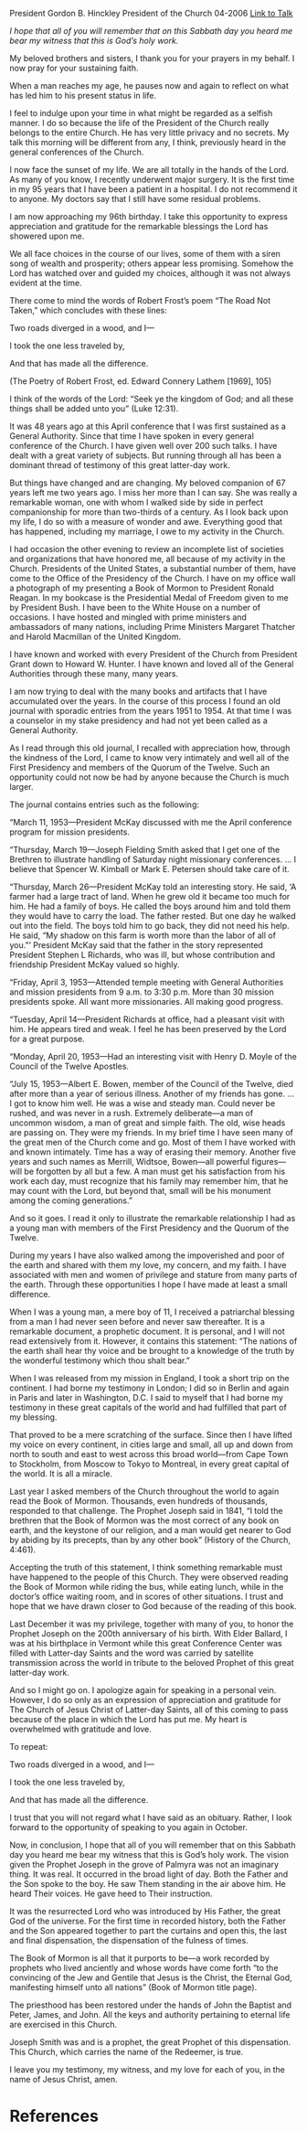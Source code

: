 President Gordon B. Hinckley
President of the Church
04-2006
[Link to Talk](https://www.churchofjesuschrist.org/study/general-conference/2006/04/seek-ye-the-kingdom-of-god?lang=eng)

_I hope that all of you will remember that on this Sabbath day you heard me bear my witness that this is God’s holy work._

My beloved brothers and sisters, I thank you for your prayers in my behalf. I now pray for your sustaining faith.

When a man reaches my age, he pauses now and again to reflect on what has led him to his present status in life.

I feel to indulge upon your time in what might be regarded as a selfish manner. I do so because the life of the President of the Church really belongs to the entire Church. He has very little privacy and no secrets. My talk this morning will be different from any, I think, previously heard in the general conferences of the Church.

I now face the sunset of my life. We are all totally in the hands of the Lord. As many of you know, I recently underwent major surgery. It is the first time in my 95 years that I have been a patient in a hospital. I do not recommend it to anyone. My doctors say that I still have some residual problems.

I am now approaching my 96th birthday. I take this opportunity to express appreciation and gratitude for the remarkable blessings the Lord has showered upon me.

We all face choices in the course of our lives, some of them with a siren song of wealth and prosperity; others appear less promising. Somehow the Lord has watched over and guided my choices, although it was not always evident at the time.

There come to mind the words of Robert Frost’s poem “The Road Not Taken,” which concludes with these lines:





Two roads diverged in a wood, and I—

I took the one less traveled by,

And that has made all the difference.





(The Poetry of Robert Frost, ed. Edward Connery Lathem [1969], 105)





I think of the words of the Lord: “Seek ye the kingdom of God; and all these things shall be added unto you” (Luke 12:31).

It was 48 years ago at this April conference that I was first sustained as a General Authority. Since that time I have spoken in every general conference of the Church. I have given well over 200 such talks. I have dealt with a great variety of subjects. But running through all has been a dominant thread of testimony of this great latter-day work.

But things have changed and are changing. My beloved companion of 67 years left me two years ago. I miss her more than I can say. She was really a remarkable woman, one with whom I walked side by side in perfect companionship for more than two-thirds of a century. As I look back upon my life, I do so with a measure of wonder and awe. Everything good that has happened, including my marriage, I owe to my activity in the Church.

I had occasion the other evening to review an incomplete list of societies and organizations that have honored me, all because of my activity in the Church. Presidents of the United States, a substantial number of them, have come to the Office of the Presidency of the Church. I have on my office wall a photograph of my presenting a Book of Mormon to President Ronald Reagan. In my bookcase is the Presidential Medal of Freedom given to me by President Bush. I have been to the White House on a number of occasions. I have hosted and mingled with prime ministers and ambassadors of many nations, including Prime Ministers Margaret Thatcher and Harold Macmillan of the United Kingdom.

I have known and worked with every President of the Church from President Grant down to Howard W. Hunter. I have known and loved all of the General Authorities through these many, many years.

I am now trying to deal with the many books and artifacts that I have accumulated over the years. In the course of this process I found an old journal with sporadic entries from the years 1951 to 1954. At that time I was a counselor in my stake presidency and had not yet been called as a General Authority.

As I read through this old journal, I recalled with appreciation how, through the kindness of the Lord, I came to know very intimately and well all of the First Presidency and members of the Quorum of the Twelve. Such an opportunity could not now be had by anyone because the Church is much larger.

The journal contains entries such as the following:

“March 11, 1953—President McKay discussed with me the April conference program for mission presidents.

“Thursday, March 19—Joseph Fielding Smith asked that I get one of the Brethren to illustrate handling of Saturday night missionary conferences. … I believe that Spencer W. Kimball or Mark E. Petersen should take care of it.

“Thursday, March 26—President McKay told an interesting story. He said, ‘A farmer had a large tract of land. When he grew old it became too much for him. He had a family of boys. He called the boys around him and told them they would have to carry the load. The father rested. But one day he walked out into the field. The boys told him to go back, they did not need his help. He said, “My shadow on this farm is worth more than the labor of all of you.”’ President McKay said that the father in the story represented President Stephen L Richards, who was ill, but whose contribution and friendship President McKay valued so highly.

“Friday, April 3, 1953—Attended temple meeting with General Authorities and mission presidents from 9 a.m. to 3:30 p.m. More than 30 mission presidents spoke. All want more missionaries. All making good progress.

“Tuesday, April 14—President Richards at office, had a pleasant visit with him. He appears tired and weak. I feel he has been preserved by the Lord for a great purpose.

“Monday, April 20, 1953—Had an interesting visit with Henry D. Moyle of the Council of the Twelve Apostles.

“July 15, 1953—Albert E. Bowen, member of the Council of the Twelve, died after more than a year of serious illness. Another of my friends has gone. … I got to know him well. He was a wise and steady man. Could never be rushed, and was never in a rush. Extremely deliberate—a man of uncommon wisdom, a man of great and simple faith. The old, wise heads are passing on. They were my friends. In my brief time I have seen many of the great men of the Church come and go. Most of them I have worked with and known intimately. Time has a way of erasing their memory. Another five years and such names as Merrill, Widtsoe, Bowen—all powerful figures—will be forgotten by all but a few. A man must get his satisfaction from his work each day, must recognize that his family may remember him, that he may count with the Lord, but beyond that, small will be his monument among the coming generations.”

And so it goes. I read it only to illustrate the remarkable relationship I had as a young man with members of the First Presidency and the Quorum of the Twelve.

During my years I have also walked among the impoverished and poor of the earth and shared with them my love, my concern, and my faith. I have associated with men and women of privilege and stature from many parts of the earth. Through these opportunities I hope I have made at least a small difference.

When I was a young man, a mere boy of 11, I received a patriarchal blessing from a man I had never seen before and never saw thereafter. It is a remarkable document, a prophetic document. It is personal, and I will not read extensively from it. However, it contains this statement: “The nations of the earth shall hear thy voice and be brought to a knowledge of the truth by the wonderful testimony which thou shalt bear.”

When I was released from my mission in England, I took a short trip on the continent. I had borne my testimony in London; I did so in Berlin and again in Paris and later in Washington, D.C. I said to myself that I had borne my testimony in these great capitals of the world and had fulfilled that part of my blessing.

That proved to be a mere scratching of the surface. Since then I have lifted my voice on every continent, in cities large and small, all up and down from north to south and east to west across this broad world—from Cape Town to Stockholm, from Moscow to Tokyo to Montreal, in every great capital of the world. It is all a miracle.

Last year I asked members of the Church throughout the world to again read the Book of Mormon. Thousands, even hundreds of thousands, responded to that challenge. The Prophet Joseph said in 1841, “I told the brethren that the Book of Mormon was the most correct of any book on earth, and the keystone of our religion, and a man would get nearer to God by abiding by its precepts, than by any other book” (History of the Church, 4:461).

Accepting the truth of this statement, I think something remarkable must have happened to the people of this Church. They were observed reading the Book of Mormon while riding the bus, while eating lunch, while in the doctor’s office waiting room, and in scores of other situations. I trust and hope that we have drawn closer to God because of the reading of this book.

Last December it was my privilege, together with many of you, to honor the Prophet Joseph on the 200th anniversary of his birth. With Elder Ballard, I was at his birthplace in Vermont while this great Conference Center was filled with Latter-day Saints and the word was carried by satellite transmission across the world in tribute to the beloved Prophet of this great latter-day work.

And so I might go on. I apologize again for speaking in a personal vein. However, I do so only as an expression of appreciation and gratitude for The Church of Jesus Christ of Latter-day Saints, all of this coming to pass because of the place in which the Lord has put me. My heart is overwhelmed with gratitude and love.

To repeat:





Two roads diverged in a wood, and I—

I took the one less traveled by,

And that has made all the difference.





I trust that you will not regard what I have said as an obituary. Rather, I look forward to the opportunity of speaking to you again in October.

Now, in conclusion, I hope that all of you will remember that on this Sabbath day you heard me bear my witness that this is God’s holy work. The vision given the Prophet Joseph in the grove of Palmyra was not an imaginary thing. It was real. It occurred in the broad light of day. Both the Father and the Son spoke to the boy. He saw Them standing in the air above him. He heard Their voices. He gave heed to Their instruction.

It was the resurrected Lord who was introduced by His Father, the great God of the universe. For the first time in recorded history, both the Father and the Son appeared together to part the curtains and open this, the last and final dispensation, the dispensation of the fulness of times.

The Book of Mormon is all that it purports to be—a work recorded by prophets who lived anciently and whose words have come forth “to the convincing of the Jew and Gentile that Jesus is the Christ, the Eternal God, manifesting himself unto all nations” (Book of Mormon title page).

The priesthood has been restored under the hands of John the Baptist and Peter, James, and John. All the keys and authority pertaining to eternal life are exercised in this Church.

Joseph Smith was and is a prophet, the great Prophet of this dispensation. This Church, which carries the name of the Redeemer, is true.

I leave you my testimony, my witness, and my love for each of you, in the name of Jesus Christ, amen.

# References
